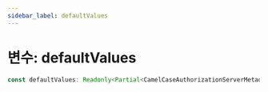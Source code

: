 ```yaml
---
sidebar_label: defaultValues
---
```


# 변수: defaultValues

```ts
const defaultValues: Readonly<Partial<CamelCaseAuthorizationServerMetadata>>;
```
